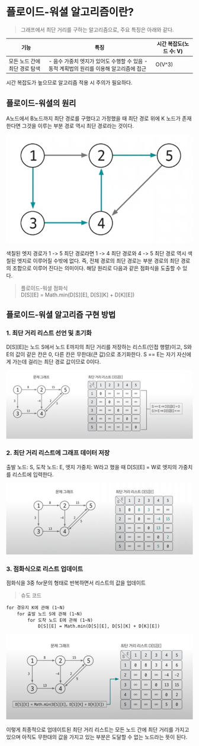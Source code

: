 # 플로이드-워셜 알고리즘이란?

> 그래프에서 최단 거리를 구하는 알고리즘으로, 주요 특징은 아래와 같다.

| <center>기능</center>         | <center>특징</center>                                                                    | <center>시간 복잡도(노드 수: V)</center> |
| :---------------------------- | :--------------------------------------------------------------------------------------- | :--------------------------------------- |
| 모든 노드 간에 최단 경로 탐색 | - 음수 가중치 엣지가 있어도 수행할 수 있음 - 동적 계획법의 원리를 이용해 알고리즘에 접근 | O(V^3)                                   |

시간 복잡도가 높으므로 알고리즘 적용 시 주의가 필요하다.

## 플로이드-워셜의 원리

A노드에서 B노드까지 최단 경로를 구했다고 가정했을 때 최단 경로 위에 K 노드가 존재한다면 그것을 이루는 부분 경로 역시 최단 경로라는 것이다.

![floyd-warshall](/cs/알고리즘/img/floyd-warshall.png)

색칠된 엣지 경로가 1 -> 5 최단 경로라면 1 -> 4 최단 경로와 4 -> 5 최단 경로 역시 색칠된 엣지로 이루어질 수밖에 없다. 즉, 전체 경로의 최단 경로는 부분 경로의 최단 경로의 조합으로 이루어 진다는 의미이다. 해당 원리로 다음과 같은 점화식을 도출할 수 있다.

> 플로이드-워셜 점화식 \
> D[S][E] = Math.min(D[S][E], D[S][K] + D[K][E])

## 플로이드-워셜 알고리즘 구현 방법

### 1. 최단 거리 리스트 선언 및 초기화

D[S][E]는 노드 S에서 노드 E까지의 최단 거리를 저장하는 리스트(인접 행렬)이고,
S와 E의 값이 같은 칸은 0, 다른 칸은 무한대(큰 값)으로 초기화한다.
S == E는 자기 자신에게 가는데 걸리는 최단 경로 값이므로 0이다.

![floyd-warshall-init](/cs/알고리즘/img/floyd-warshall-init.png)

### 2. 최단 거리 리스트에 그래프 데이터 저장

출발 노드: S, 도착 노드: E, 엣지 가중치: W라고 했을 때 D[S][E] = W로 엣지의 가중치를 리스트에 입력한다.

![floyd-warshall-insert](/cs/알고리즘/img/floyd-warshall-insert.png)

### 3. 점화식으로 리스트 업데이트

점화식을 3중 for문의 형태로 반복하면서 리스트의 값을 업데이트

> 슈도 코드

```
for 경유지 K에 관해 (1~N)
    for 출발 노드 S에 관해 (1~N)
        for 도착 노드 E에 관해 (1~N)
            D[S][E] = Math.min(D[S][E], D[S][K] + D[K][E])
```

![floyd-warshall-update](/cs/알고리즘/img/floyd-warshall-update.png)

이렇게 최종적으로 업데이트된 최단 거리 리스트는 모든 노드 간에 최단 거리를 가지고 있으며 아직도 무한대의 값을 가지고 있는 부분은 도달할 수 없는 노드라는 뜻이 된다.
